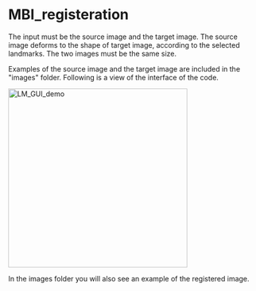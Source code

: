 # MBI_registeration

The input must be the source image and the target image. The source image deforms to the shape of target image, according to the selected landmarks.
The two images must be the same size.

Examples of the source image and the target image are included in the "images" folder.
Following is a view of the interface of the code.

<img width="360" alt="LM_GUI_demo" src="https://user-images.githubusercontent.com/42934556/164726171-69955180-c778-463f-bd90-981a55b7c021.png">

In the images folder you will also see an example of the registered image.

